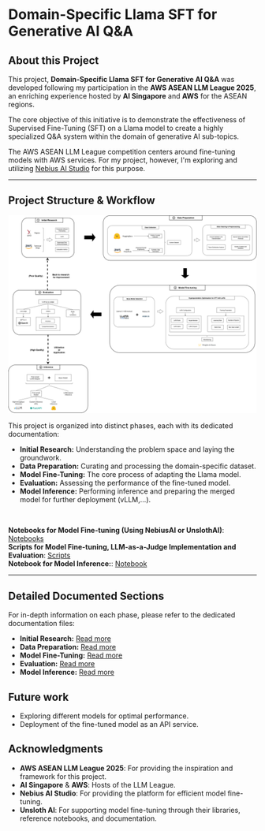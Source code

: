 # Domain-Specific Llama SFT for Generative AI Q&A

## About this Project
This project, **Domain-Specific Llama SFT for Generative AI Q&A** was developed following my participation in the **AWS ASEAN LLM League 2025**, an enriching experience hosted by **AI Singapore** and **AWS** for the ASEAN regions.

The core objective of this initiative is to demonstrate the effectiveness of Supervised Fine-Tuning (SFT) on a Llama model to create a highly specialized Q&A system within the domain of generative AI sub-topics.

The AWS ASEAN LLM League competition centers around fine-tuning models with AWS services. For my project, however, I'm exploring and utilizing [Nebius AI Studio](https://studio.nebius.ai/) for this purpose.

---

## Project Structure & Workflow

![Workflow](fine_tuning_workflow.png)  

This project is organized into distinct phases, each with its dedicated documentation:

* **Initial Research:** Understanding the problem space and laying the groundwork.
* **Data Preparation:** Curating and processing the domain-specific dataset.
* **Model Fine-Tuning:** The core process of adapting the Llama model.
* **Evaluation:** Assessing the performance of the fine-tuned model.
* **Model Inference:** Performing inference and preparing the merged model for further deployment (vLLM,...).

<br>

**Notebooks for Model Fine-tuning (Using NebiusAI or UnslothAI)**: [Notebooks](./SFT_notebooks/)  
**Scripts for Model Fine-tuning, LLM-as-a-Judge Implementation and Evaluation**: [Scripts](./scripts)  
**Notebook for Model Inference:**: [Notebook](./ft_model_inference/ft_model_inference.ipynb)

---

## Detailed Documented Sections
For in-depth information on each phase, please refer to the dedicated documentation files:

* **Initial Research:** [Read more](./docs/research/)
* **Data Preparation:** [Read more](./docs/data_prep/)
* **Model Fine-Tuning:** [Read more](./docs/model_ft/)
* **Evaluation:** [Read more](./docs/eval/)
* **Model Inference:** [Read more](./docs/model_inference/)

## Future work
- Exploring different models for optimal performance.
- Deployment of the fine-tuned model as an API service.

## Acknowledgments
- **AWS ASEAN LLM League 2025**: For providing the inspiration and framework for this project.
- **AI Singapore** & **AWS**: Hosts of the LLM League.
- **Nebius AI Studio**: For providing the platform for efficient model fine-tuning.
- **Unsloth AI**: For supporting model fine-tuning through their libraries, reference notebooks, and documentation.